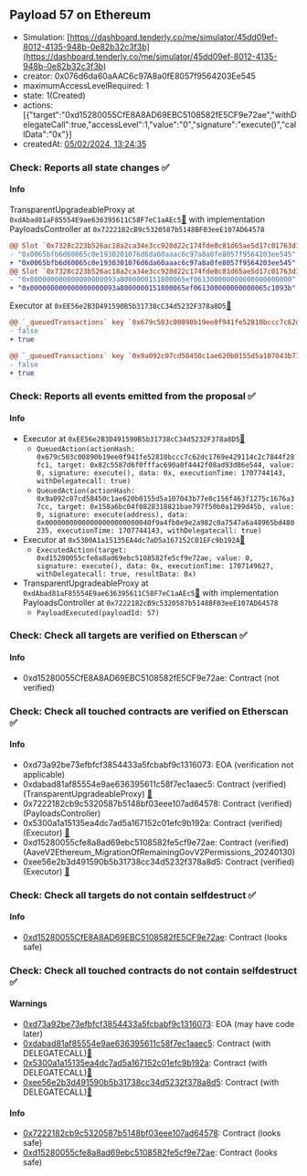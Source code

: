 ## Payload 57 on Ethereum

- Simulation: [https://dashboard.tenderly.co/me/simulator/45dd09ef-8012-4135-948b-0e82b32c3f3b](https://dashboard.tenderly.co/me/simulator/45dd09ef-8012-4135-948b-0e82b32c3f3b)
- creator: 0x076d6da60aAAC6c97A8a0fE8057f9564203Ee545
- maximumAccessLevelRequired: 1
- state: 1(Created)
- actions: [{"target":"0xd15280055CfE8A8AD69EBC5108582fE5CF9e72ae","withDelegateCall":true,"accessLevel":1,"value":"0","signature":"execute()","callData":"0x"}]
- createdAt: [05/02/2024, 13:24:35](https://etherscan.io/tx/0xed4a927f425ca7f8e2b26f26bce80decf227426f5f8faf6a3a05394249fe4183)

### Check: Reports all state changes :white_check_mark:

#### Info


TransparentUpgradeableProxy at `0xdAbad81aF85554E9ae636395611C58F7eC1aAEc5`[:ghost:](https://github.com/bgd-labs/aave-address-book "GovernanceV3Ethereum.PAYLOADS_CONTROLLER") with implementation PayloadsController at `0x7222182cB9c5320587b5148BF03eeE107AD64578`
```diff
@@ Slot `0x7328c223b526ac18a2ca34e3cc928d22c174fde8c81d65ae5d17c01763d134b1` @@
- "0x0065bfb6d60065c0e1930201076d6da60aaac6c97a8a0fe8057f9564203ee545"
+ "0x0065bfb6d60065c0e1930301076d6da60aaac6c97a8a0fe8057f9564203ee545"
@@ Slot `0x7328c223b526ac18a2ca34e3cc928d22c174fde8c81d65ae5d17c01763d134b2` @@
- "0x000000000000000000093a8000000151800065ef061300000000000000000000"
+ "0x000000000000000000093a8000000151800065ef061300000000000065c1093b"
```

Executor at `0xEE56e2B3D491590B5b31738cC34d5232F378a8D5`[:ghost:](https://github.com/bgd-labs/aave-address-book "AaveV2Ethereum.EMISSION_MANAGER")
```diff
@@ `_queuedTransactions` key `0x679c503c00890b19ee0f941fe52810bccc7c62dc1769e429114c2c7844f28fc1` @@
- false
+ true

@@ `_queuedTransactions` key `0x9a092c07cd58450c1ae620b0155d5a107043b77e0c156f463f1275c1676a37cc` @@
- false
+ true

```


### Check: Reports all events emitted from the proposal :white_check_mark:

#### Info

- Executor at `0xEE56e2B3D491590B5b31738cC34d5232F378a8D5`[:ghost:](https://github.com/bgd-labs/aave-address-book "AaveV2Ethereum.EMISSION_MANAGER")
  - `QueuedAction(actionHash: 0x679c503c00890b19ee0f941fe52810bccc7c62dc1769e429114c2c7844f28fc1, target: 0x82c5587d6f0fffac690a0f4442f08ad93d86e544, value: 0, signature: execute(), data: 0x, executionTime: 1707744143, withDelegatecall: true)`
  - `QueuedAction(actionHash: 0x9a092c07cd58450c1ae620b0155d5a107043b77e0c156f463f1275c1676a37cc, target: 0x158a6bc04f0828318821bae797f50b0a1299d45b, value: 0, signature: execute(address), data: 0x00000000000000000000000040f9a4fb0e9e2a982c0a7547a6a48965bd480235, executionTime: 1707744143, withDelegatecall: true)`
- Executor at `0x5300A1a15135EA4dc7aD5a167152C01EFc9b192A`[:ghost:](https://github.com/bgd-labs/aave-address-book "AaveV2Ethereum.POOL_ADMIN, AaveV2EthereumAMM.POOL_ADMIN, AaveV3Ethereum.ACL_ADMIN, GovernanceV3Ethereum.EXECUTOR_LVL_1")
  - `ExecutedAction(target: 0xd15280055cfe8a8ad69ebc5108582fe5cf9e72ae, value: 0, signature: execute(), data: 0x, executionTime: 1707149627, withDelegatecall: true, resultData: 0x)`
- TransparentUpgradeableProxy at `0xdAbad81aF85554E9ae636395611C58F7eC1aAEc5`[:ghost:](https://github.com/bgd-labs/aave-address-book "GovernanceV3Ethereum.PAYLOADS_CONTROLLER") with implementation PayloadsController at `0x7222182cB9c5320587b5148BF03eeE107AD64578`
  - `PayloadExecuted(payloadId: 57)`

### Check: Check all targets are verified on Etherscan :white_check_mark:

#### Info

- 0xd15280055CfE8A8AD69EBC5108582fE5CF9e72ae: Contract (not verified) 

### Check: Check all touched contracts are verified on Etherscan :white_check_mark:

#### Info

- 0xd73a92be73efbfcf3854433a5fcbabf9c1316073: EOA (verification not applicable)
- 0xdabad81af85554e9ae636395611c58f7ec1aaec5: Contract (verified) (TransparentUpgradeableProxy) [:ghost:](https://github.com/bgd-labs/aave-address-book "GovernanceV3Ethereum.PAYLOADS_CONTROLLER")
- 0x7222182cb9c5320587b5148bf03eee107ad64578: Contract (verified) (PayloadsController) 
- 0x5300a1a15135ea4dc7ad5a167152c01efc9b192a: Contract (verified) (Executor) [:ghost:](https://github.com/bgd-labs/aave-address-book "AaveV2Ethereum.POOL_ADMIN, AaveV2EthereumAMM.POOL_ADMIN, AaveV3Ethereum.ACL_ADMIN, GovernanceV3Ethereum.EXECUTOR_LVL_1")
- 0xd15280055cfe8a8ad69ebc5108582fe5cf9e72ae: Contract (verified) (AaveV2Ethereum_MigrationOfRemainingGovV2Permissions_20240130) 
- 0xee56e2b3d491590b5b31738cc34d5232f378a8d5: Contract (verified) (Executor) [:ghost:](https://github.com/bgd-labs/aave-address-book "AaveV2Ethereum.EMISSION_MANAGER")

### Check: Check all targets do not contain selfdestruct :white_check_mark:

#### Info

- [0xd15280055CfE8A8AD69EBC5108582fE5CF9e72ae](https://etherscan.io/address/0xd15280055CfE8A8AD69EBC5108582fE5CF9e72ae): Contract (looks safe)

### Check: Check all touched contracts do not contain selfdestruct :white_check_mark:

#### Warnings

- [0xd73a92be73efbfcf3854433a5fcbabf9c1316073](https://etherscan.io/address/0xd73a92be73efbfcf3854433a5fcbabf9c1316073): EOA (may have code later)
- [0xdabad81af85554e9ae636395611c58f7ec1aaec5](https://etherscan.io/address/0xdabad81af85554e9ae636395611c58f7ec1aaec5): Contract (with DELEGATECALL)[:ghost:](https://github.com/bgd-labs/aave-address-book "GovernanceV3Ethereum.PAYLOADS_CONTROLLER")
- [0x5300a1a15135ea4dc7ad5a167152c01efc9b192a](https://etherscan.io/address/0x5300a1a15135ea4dc7ad5a167152c01efc9b192a): Contract (with DELEGATECALL)[:ghost:](https://github.com/bgd-labs/aave-address-book "AaveV2Ethereum.POOL_ADMIN, AaveV2EthereumAMM.POOL_ADMIN, AaveV3Ethereum.ACL_ADMIN, GovernanceV3Ethereum.EXECUTOR_LVL_1")
- [0xee56e2b3d491590b5b31738cc34d5232f378a8d5](https://etherscan.io/address/0xee56e2b3d491590b5b31738cc34d5232f378a8d5): Contract (with DELEGATECALL)[:ghost:](https://github.com/bgd-labs/aave-address-book "AaveV2Ethereum.EMISSION_MANAGER")

#### Info

- [0x7222182cb9c5320587b5148bf03eee107ad64578](https://etherscan.io/address/0x7222182cb9c5320587b5148bf03eee107ad64578): Contract (looks safe)
- [0xd15280055cfe8a8ad69ebc5108582fe5cf9e72ae](https://etherscan.io/address/0xd15280055cfe8a8ad69ebc5108582fe5cf9e72ae): Contract (looks safe)

